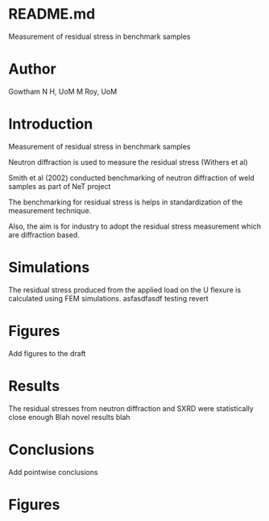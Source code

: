 # README.md

Measurement of residual stress in benchmark samples

# Author
Gowtham N H, UoM
M Roy, UoM	
# Introduction

Measurement of residual stress in benchmark samples

Neutron diffraction is used to measure the residual stress (Withers et al)

Smith et al (2002) conducted benchmarking of neutron diffraction of weld samples as part of NeT project

The benchmarking for residual stress is helps in standardization of 
the measurement technique.

Also, the aim is for industry to adopt the residual stress measurement 
which are diffraction based.

# Simulations
The residual stress produced from the applied load on the U flexure 
is calculated using FEM simulations.
asfasdfasdf
testing revert

# Figures
Add figures to the draft
# Results
The residual stresses from neutron diffraction and SXRD were statistically close
enough
Blah novel results blah
# Conclusions
Add pointwise conclusions
# Figures
